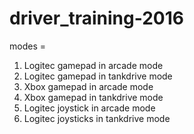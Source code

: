 # driver_training-2016

modes = 
 1. Logitec gamepad in arcade mode
 2. Logitec gamepad in tankdrive mode
 3. Xbox gamepad in arcade mode
 4. Xbox gamepad in tankdrive mode
 5. Logitec joystick in arcade mode
 6. Logitec joysticks in tankdrive mode
